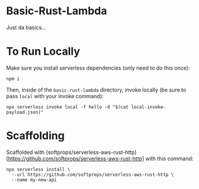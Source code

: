 # Basic-Rust-Lambda
Just da basics...


# To Run Locally

Make sure you install serverless dependencies (only need to do this once):
```
npm i
```

Then, inside of the `basic-rust-lambda` directory, invoke locally (be sure to pass `local` with your invoke command):
```
npx serverless invoke local -f hello -d "$(cat local-invoke-payload.json)"
```

# Scaffolding

Scaffolded with (softprops/serverless-aws-rust-http)[https://github.com/softprops/serverless-aws-rust-http] with this command:
```
npx serverless install \
  --url https://github.com/softprops/serverless-aws-rust-http \
  --name my-new-api
```
